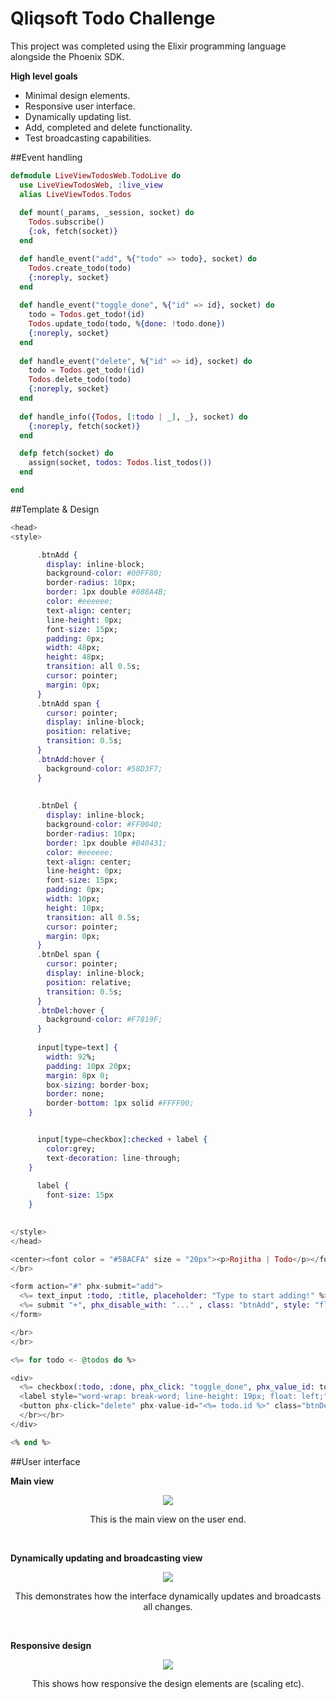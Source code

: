 # Qliqsoft Todo Challenge

This project was completed using the Elixir programming language alongside the Phoenix SDK.

**High level goals**
* Minimal design elements.
* Responsive user interface.
* Dynamically updating list.
* Add, completed and delete functionality.
* Test broadcasting capabilities.

##Event handling
```elixir
defmodule LiveViewTodosWeb.TodoLive do
  use LiveViewTodosWeb, :live_view
  alias LiveViewTodos.Todos
  
  def mount(_params, _session, socket) do
    Todos.subscribe()
    {:ok, fetch(socket)}
  end

  def handle_event("add", %{"todo" => todo}, socket) do
    Todos.create_todo(todo)
    {:noreply, socket}
  end
  
  def handle_event("toggle_done", %{"id" => id}, socket) do
    todo = Todos.get_todo!(id)
    Todos.update_todo(todo, %{done: !todo.done})
    {:noreply, socket}
  end
  
  def handle_event("delete", %{"id" => id}, socket) do
    todo = Todos.get_todo!(id)
    Todos.delete_todo(todo)
    {:noreply, socket}
  end
  
  def handle_info({Todos, [:todo | _], _}, socket) do
    {:noreply, fetch(socket)}
  end

  defp fetch(socket) do
    assign(socket, todos: Todos.list_todos())
  end

end
```

##Template & Design
```elixir
<head>
<style>

      .btnAdd {
        display: inline-block;
        background-color: #00FF80;
        border-radius: 10px;
        border: 1px double #088A4B;
        color: #eeeeee;
        text-align: center;
        line-height: 0px;
        font-size: 15px;
        padding: 0px;
        width: 48px;
        height: 48px;
        transition: all 0.5s;
        cursor: pointer;
        margin: 0px;
      }
      .btnAdd span {
        cursor: pointer;
        display: inline-block;
        position: relative;
        transition: 0.5s;
      }
      .btnAdd:hover {
        background-color: #58D3F7;
      }
      
      
      .btnDel {
        display: inline-block;
        background-color: #FF0040;
        border-radius: 10px;
        border: 1px double #B40431;
        color: #eeeeee;
        text-align: center;
        line-height: 0px;
        font-size: 15px;
        padding: 0px;
        width: 10px;
        height: 10px;
        transition: all 0.5s;
        cursor: pointer;
        margin: 0px;
      }
      .btnDel span {
        cursor: pointer;
        display: inline-block;
        position: relative;
        transition: 0.5s;
      }
      .btnDel:hover {
        background-color: #F7819F;
      }
      
      input[type=text] {
        width: 92%;
        padding: 10px 20px;
        margin: 8px 0;
        box-sizing: border-box;
        border: none;
        border-bottom: 1px solid #FFFF00;
    }


      input[type=checkbox]:checked + label {
        color:grey;
        text-decoration: line-through;
    }
    
      label {
        font-size: 15px
    }
    

</style>
</head>

<center><font color = "#58ACFA" size = "20px"><p>Rojitha | Todo</p></font></center>
</br>

<form action="#" phx-submit="add">
  <%= text_input :todo, :title, placeholder: "Type to start adding!" %>
  <%= submit "+", phx_disable_with: "..." , class: "btnAdd", style: "float: right;" %>
</form>

</br>
</br>

<%= for todo <- @todos do %>

<div>
  <%= checkbox(:todo, :done, phx_click: "toggle_done", phx_value_id: todo.id, value: todo.done, style: "float: left;") %>
  <label style="word-wrap: break-word; line-height: 19px; float: left;">&nbsp <%= todo.title %></label>
  <button phx-click="delete" phx-value-id="<%= todo.id %>" class="btnDel" style="float: right;"></button>
  </br></br>
</div>

<% end %>

```

##User interface

**Main view**
<p align="center">
 <img src="1.gif">
</p>

<p align="center" size="10px">
This is the main view on the user end.
</p>

</br>

**Dynamically updating and broadcasting view**
<p align="center">
 <img src="2.gif">
</p>

<p align="center" size="10px">
This demonstrates how the interface dynamically updates and broadcasts all changes.
</p>

</br>

**Responsive design**
<p align="center">
 <img src="3.gif">
</p>

<p align="center" size="10px">
This shows how responsive the design elements are (scaling etc).
</p>
